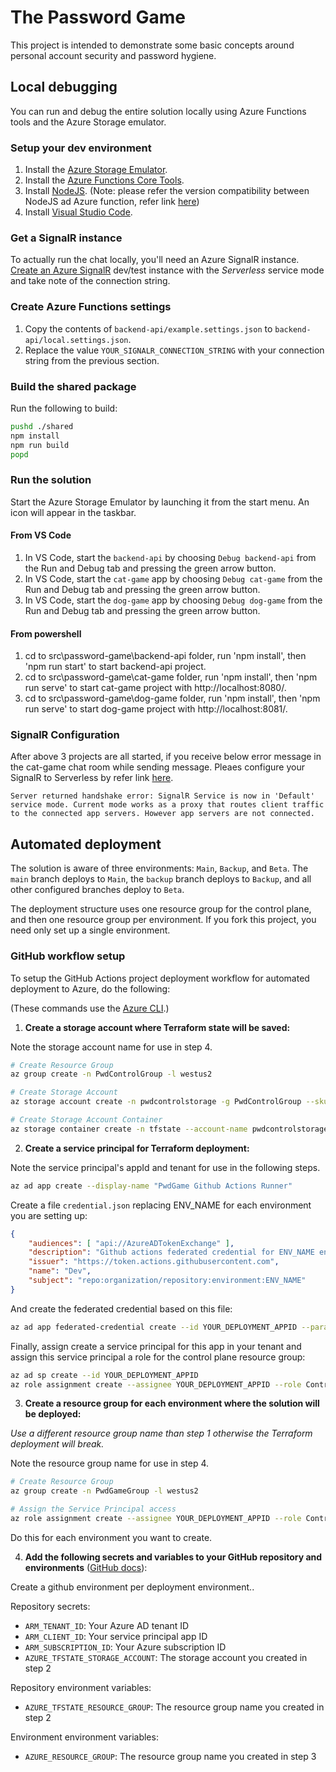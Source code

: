 # The Password Game

This project is intended to demonstrate some basic concepts around personal account security and password hygiene.

## Local debugging
You can run and debug the entire solution locally using Azure Functions tools and the Azure Storage emulator.

### Setup your dev environment

1. Install the [Azure Storage Emulator](https://docs.microsoft.com/en-us/azure/storage/common/storage-use-emulator#get-the-storage-emulator).
2. Install the [Azure Functions Core Tools](https://docs.microsoft.com/en-us/azure/azure-functions/functions-run-local?tabs=windows%2Ccsharp%2Cbash#install-the-azure-functions-core-tools).
3. Install [NodeJS](https://nodejs.org/). (Note: please refer the version compatibility between NodeJS ad Azure function, refer link [here](https://learn.microsoft.com/en-us/azure/azure-functions/functions-reference-node?tabs=javascript%2Cwindows%2Cazure-cli&pivots=nodejs-model-v4#supported-versions))
4. Install [Visual Studio Code](https://code.visualstudio.com/).

### Get a SignalR instance

To actually run the chat locally, you'll need an Azure SignalR instance. [Create an Azure SignalR](https://docs.microsoft.com/en-us/azure/azure-signalr/signalr-tutorial-authenticate-azure-functions#create-an-azure-signalr-service-instance) dev/test instance with the _Serverless_ service mode and take note of the connection string.

### Create Azure Functions settings

1. Copy the contents of `backend-api/example.settings.json` to `backend-api/local.settings.json`.
2. Replace the value `YOUR_SIGNALR_CONNECTION_STRING` with your connection string from the previous section.

### Build the shared package

Run the following to build:
```bash
pushd ./shared
npm install
npm run build
popd
```

### Run the solution

Start the Azure Storage Emulator by launching it from the start menu. An icon will appear in the taskbar.

#### From VS Code

1. In VS Code, start the `backend-api` by choosing `Debug backend-api` from the Run and Debug tab and pressing the green arrow button.
2. In VS Code, start the `cat-game` app by choosing `Debug cat-game` from the Run and Debug tab and pressing the green arrow button.
3. In VS Code, start the `dog-game` app by choosing `Debug dog-game` from the Run and Debug tab and pressing the green arrow button.

#### From powershell

1. cd to src\password-game\backend-api folder, run 'npm install', then 'npm run start' to start backend-api project.
2. cd to src\password-game\cat-game folder, run 'npm install', then 'npm run serve' to start cat-game project with http://localhost:8080/.
3. cd to src\password-game\dog-game folder, run 'npm install', then 'npm run serve' to start dog-game project with http://localhost:8081/.

### SignalR Configuration

After above 3 projects are all started, if you receive below error message in the cat-game chat room while sending message. Pleaes configure your SignalR to Serverless by refer link [here](https://learn.microsoft.com/en-us/azure/azure-signalr/concept-service-mode#setting-the-service-mode).
```
Server returned handshake error: SignalR Service is now in 'Default' service mode. Current mode works as a proxy that routes client traffic to the connected app servers. However app servers are not connected.
```

## Automated deployment

The solution is aware of three environments: `Main`, `Backup`, and `Beta`. The `main` branch deploys to `Main`, the `backup` branch deploys to `Backup`, and all other configured branches deploy to `Beta`.

The deployment structure uses one resource group for the control plane, and then one resource group per environment. If you fork this project, you need only set up a single environment.

### GitHub workflow setup

To setup the GitHub Actions project deployment workflow for automated deployment to Azure, do the following:

(These commands use the [Azure CLI](https://docs.microsoft.com/en-us/cli/azure/get-started-with-azure-cli).)

1. **Create a storage account where Terraform state will be saved:**

Note the storage account name for use in step 4.

```bash
# Create Resource Group
az group create -n PwdControlGroup -l westus2

# Create Storage Account
az storage account create -n pwdcontrolstorage -g PwdControlGroup --sku Standard_LRS

# Create Storage Account Container
az storage container create -n tfstate --account-name pwdcontrolstorage
```

2. **Create a service principal for Terraform deployment:**

Note the service principal's appId and tenant for use in the following steps.

```bash
az ad app create --display-name "PwdGame Github Actions Runner"
```

Create a file `credential.json` replacing ENV_NAME for each environment you are setting up:

```json
{
    "audiences": [ "api://AzureADTokenExchange" ],
    "description": "Github actions federated credential for ENV_NAME environment",
    "issuer": "https://token.actions.githubusercontent.com",
    "name": "Dev",
    "subject": "repo:organization/repository:environment:ENV_NAME"
}
```

And create the federated credential based on this file:

```bash
az ad app federated-credential create --id YOUR_DEPLOYMENT_APPID --parameters credential.json
```

Finally, assign create a service principal for this app in your tenant and assign this service principal a role for the control plane resource group:

```bash
az ad sp create --id YOUR_DEPLOYMENT_APPID
az role assignment create --assignee YOUR_DEPLOYMENT_APPID --role Contributor --scope /subscriptions/YOUR_SUBSCRIPTION_ID/resourceGroups/PwdControlGroup
```

3. **Create a resource group for each environment where the solution will be deployed:**

_Use a different resource group name than step 1 otherwise the Terraform deployment will break._

Note the resource group name for use in step 4.

```bash
# Create Resource Group
az group create -n PwdGameGroup -l westus2

# Assign the Service Principal access
az role assignment create --assignee YOUR_DEPLOYMENT_APPID --role Contributor --scope /subscriptions/YOUR_SUBSCRIPTION_ID/resourceGroups/PwdGameGroup
```

Do this for each environment you want to create.

4. **Add the following secrets and variables to your GitHub repository and environments** ([GitHub docs](https://docs.github.com/en/actions/reference/encrypted-secrets#creating-encrypted-secrets-for-a-repository)):

Create a github environment per deployment environment..

Repository secrets:

- `ARM_TENANT_ID`: Your Azure AD tenant ID
- `ARM_CLIENT_ID`: Your service principal app ID
- `ARM_SUBSCRIPTION_ID`: Your Azure subscription ID
- `AZURE_TFSTATE_STORAGE_ACCOUNT`: The storage account you created in step 2

Repository environment variables:
- `AZURE_TFSTATE_RESOURCE_GROUP`: The resource group name you created in step 2

Environment environment variables:
- `AZURE_RESOURCE_GROUP`: The resource group name you created in step 3

